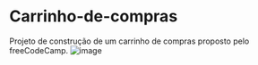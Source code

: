 # Carrinho-de-compras
Projeto de construção de um carrinho de compras proposto pelo freeCodeCamp.
![image](https://github.com/alyssonfaria99/Carrinho-de-compras/assets/139504868/4c7867f0-09db-4f65-9a9e-85ade1338a03)
